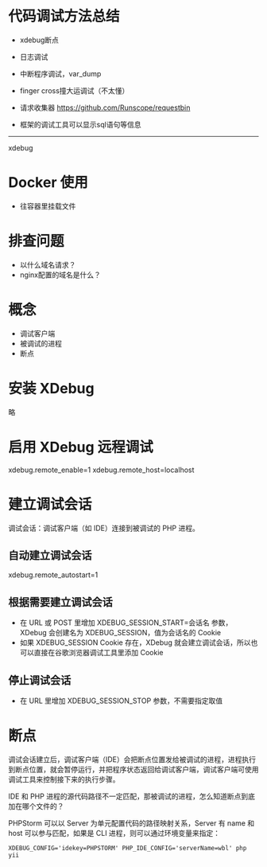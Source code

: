 # 代码调试方法总结
- xdebug断点

- 日志调试

- 中断程序调试，var_dump

- finger cross撞大运调试（不太懂）

- 请求收集器
https://github.com/Runscope/requestbin

- 框架的调试工具可以显示sql语句等信息

---

xdebug

# Docker 使用

- 往容器里挂载文件

# 排查问题

- 以什么域名请求？
- nginx配置的域名是什么？

# 概念

- 调试客户端
- 被调试的进程
- 断点

# 安装 XDebug

略

# 启用 XDebug 远程调试

xdebug.remote_enable=1
xdebug.remote_host=localhost

# 建立调试会话

调试会话：调试客户端（如 IDE）连接到被调试的 PHP 进程。

## 自动建立调试会话

xdebug.remote_autostart=1

## 根据需要建立调试会话

- 在 URL 或 POST 里增加 XDEBUG_SESSION_START=会话名 参数，XDebug 会创建名为 XDEBUG_SESSION，值为会话名的 Cookie
- 如果 XDEBUG_SESSION Cookie 存在，XDebug 就会建立调试会话，所以也可以直接在谷歌浏览器调试工具里添加 Cookie

## 停止调试会话

- 在 URL 里增加 XDEBUG_SESSION_STOP 参数，不需要指定取值

# 断点

调试会话建立后，调试客户端（IDE）会把断点位置发给被调试的进程，进程执行到断点位置，就会暂停运行，并把程序状态返回给调试客户端，调试客户端可使用调试工具来控制接下来的执行步骤。

IDE 和 PHP 进程的源代码路径不一定匹配，那被调试的进程，怎么知道断点到底加在哪个文件的？

PHPStorm 可以以 Server 为单元配置代码的路径映射关系，Server 有 name 和 host 可以参与匹配，如果是 CLI 进程，则可以通过环境变量来指定：

`XDEBUG_CONFIG='idekey=PHPSTORM' PHP_IDE_CONFIG='serverName=wbl' php yii`